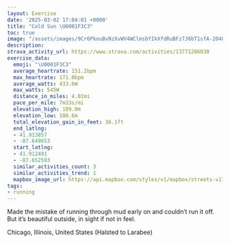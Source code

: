 ```yaml
---
layout: Exercise
date: '2025-03-02 17:04:01 +0000'
title: "Cold Sun \U0001F3C3"
toc: true
image: "/assets/images/9Cr6PkouBvNzXvWV4WClmsbYIkXfdRuBFz7J6bT1sfA-2048x1537.jpg.jpeg"
description:
strava_activity_url: https://www.strava.com/activities/13771286030
exercise_data:
  emoji: "\U0001F3C3"
  average_heartrate: 151.2bpm
  max_heartrate: 171.0bpm
  average_watts: 433.6W
  max_watts: 545W
  distance_in_miles: 4.01mi
  pace_per_mile: 7m33s/mi
  elevation_high: 189.0m
  elevation_low: 180.6m
  total_elevation_gain_in_feet: 36.1ft
  end_latlng:
  - 41.913857
  - -87.649653
  start_latlng:
  - 41.912491
  - -87.652593
  similar_activities_count: 3
  similar_activities_trend: 1
  mapbox_image_url: https://api.mapbox.com/styles/v1/mapbox/streets-v11/static/path-5+787af2-1.0(ygy~F~h~uO%3Fu%40C%7D%40%40oAG%7B%40FaAE_CEi%40A_BEi%40%40yEIuC%40oBAc%40%3FeA%40i%40%3FwD%40g%40ACE%3Fa%40%40gAAUBGEDaAIuCEmGE%7D%40D%7DACiCE%5DK%5DAmAEe%40B_%40%40gBE%7DABk%40Cs%40%40mAEgA%40wCFy%40EcAB_%40IuBQaAH%5D%3FQPqA%3FYCm%40G_%40c%40eA_%40%7DD%3Fe%40Bs%40QuAOo%40Py%40BWAwBBoDsAyGQBiBtA%7DCfBoBx%40%7DCdAq%40Ny%40TsDt%40s%40FuAR_ADkB%5EwCn%40w%40L%7BFnAe%40Nm%40JsANy%40%40e%40Ae%40Kc%40SeCeBE%3F_%40RKNBl%40Qv%40C%5E%3Fb%40Df%40X%60BFN%3Fd%40b%40tF%40l%40GzAN%60%40Jr%40%3FNWlAA%60%40J%7CAB%60AT%7C%40D%5CAv%40%40bADl%40DHZGh%40%40d%40CjA%40f%40Cb%40%3F%60%40Ih%40E%60ABv%40Cl%40%40b%40C%7C%40Bf%40A%7CBDp%40GJC%5CQt%40Kn%40HR%3Ff%40DP%3FREP%40XE%5EHb%40ARCjA%40VAD%40LXJBXIr%40_%40RAf%40J%40FAbDFf%40EfCHxALKJAD%40RVHB%7CAFxAEr%40GjACF%40%40%5CBBJBdCO%5C%3FzAjBVf%40TLTTN%60%40Hp%40%40hCAxC%40fBEdBH%60EDJB%40bBID%40BBAnBDhACrCDnBAbADfD%3FnC),pin-s-s+e5b22e(-87.65088,41.91373),pin-s-f+89ae00(-87.64777000000002,41.91392000000001)/auto/800x800?access_token=pk.eyJ1Ijoiam9zaGJlY2ttYW4iLCJhIjoiY205eWR2aDd1MWZ6djJrbXc4a3M0bWZleiJ9.XiG9OWkNcZk2QzjJbxLB4A
tags:
- running
---
```


Made the mistake of running through mud early on and couldn’t run it off. But it’s beautiful outside, in sight if not in feel.

Chicago, Illinois, United States (Halsted to Larabee)
